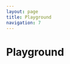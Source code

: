 ```yaml
---
layout: page
title: Playground
navigation: 7
---
```


# Playground

<p id="player"></p>
<div id="editor"></div>
<script src="{{ 'embed.js' | relative_url }}"></script>
<script src="https://cdnjs.cloudflare.com/ajax/libs/jsoneditor/5.5.11/jsoneditor.min.js"></script>
<link href="https://cdnjs.cloudflare.com/ajax/libs/jsoneditor/5.5.11/jsoneditor.min.css" rel="stylesheet">
<script>
    var config = {
        title: 'FS171 Invasion!',
        subtitle: 'LAN Planung - Kalender - Bingo - Wikipedia - Akkukalibration - Alte iPads und iPods - Find My Friends - iPhone Music Player - Apple Watch - Kommandozeile - Star Wars - Dante - Internet of Things Security - VPN',
        summary: 'Wir haben eine wie wir finden abwechslungsreiche Sendung produziert, die wir Euch wie immer mit Freude bereitstellen. Während die Live-Hörer Freak-Show-Bingo spielen, greifen wir das Wikipedia-Thema der letzten Sendung auf und liefern auch noch weitere Aspekte des optimalen Star-Wars-Medienkonsums frei Haus. Dazu viel Nerderei rund um die Kommandozeile, eine Einschätzung der Perspektive der Apple Watch, ein Rant über die mangelhafte Security  im Internet of Things (and Buildings) und allerlei anderer Kram.  Roddi setzt dieses Mal aus, sonst Vollbesetzung.',
        publicationDate: '2016-02-11T03:13:55+00:00',
        poster: 'https://freakshow.fm/wp-content/cache/podlove/04/662a9d4edcf77ea2abe3c74681f509/freak-show_200x200.jpg',
        link: 'https://freakshow.fm/fs171-invasion',
        show: {
            title: 'Freak Show',
            subtitle: 'Menschen! Technik! Sensationen!',
            summary: 'Die muntere Talk Show um Leben mit Technik, das Netz und Technikkultur. Bisweilen Apple-lastig aber selten einseitig. Wir leben und lieben Technologie und reden darüber. Mit Tim, hukl, roddi, Clemens und Denis. Freak Show hieß irgendwann mal mobileMacs.',
            poster: 'https://freakshow.fm/wp-content/cache/podlove/04/662a9d4edcf77ea2abe3c74681f509/freak-show_200x200.jpg',
            link: 'https://freakshow.fm'
        },
        theme: {
            main: '#2B8AC6'
        },
        duration: '04:15:32',
        chapters: [
            { start:"00:00:00", title: 'Intro'},
            { start:"00:01:39", title: 'Begrüßung'},
            { start:"00:04:58", title: 'IETF Meeting Netzwerk'},
            { start:"00:18:37", title: 'Kalender'},
            { start:"00:33:40", title: 'Freak Show Bingo'},
            { start:"00:35:37", title: 'Wikipedia'},
            { start:"01:17:26", title: 'iPhone Akkukalibration'},
            { start:"01:24:55", title: 'Alte iPads und iPod touches'},
            { start:"01:31:02", title: 'Find My Friends'},
            { start:"01:41:46", title: 'iPhone Music Player'},
            { start:"01:56:13", title: 'Apple Watch'},
            { start:"02:11:51", title: 'Kommandozeile: System Appreciation'},
            { start:"02:23:10", title: 'Sound und Design für Games'},
            { start:"02:24:59", title: 'Kommandozeile: Remote Deployment'},
            { start:"02:32:37", title: 'Kommandozeile: Man Pages'},
            { start:"02:44:31", title: 'Kommandozeile: screen vs. tmux'},
            { start:"02:58:02", title: 'Star Wars: Machete Order & Phantom Edit'},
            { start:"03:20:05", title: 'Kopfhörer-Ersatzteile'},
            { start:"03:23:39", title: 'Dante'},
            { start:"03:38:03", title: 'Dante Via'},
            { start:"03:45:33", title: 'Internet of Things Security'},
            { start:"03:56:11", title: 'That One Privacy Guy\'s VPN Comparison Chart'},
            { start:"04:10:00", title: 'Ausklang'}
        ],
        audio: [
            "http://freakshow.fm/podlove/file/4468/s/download/c/select-show/fs171-invasion.m4a",
            "http://freakshow.fm/podlove/file/4467/s/download/c/select-show/fs171-invasion.mp3",
            "http://freakshow.fm/podlove/file/4466/s/download/c/select-show/fs171-invasion.oga",
            "http://freakshow.fm/podlove/file/4465/s/download/c/select-show/fs171-invasion.opus"
        ],
        reference: {
            config: '//podlove-player.surge.sh/fixtures/example.json',
            share: '//podlove-player.surge.sh/share',
            origin: '//podlove-player.surge.sh/standalone.html'
        },
        runtime: {
            language: 'en'
        }
    };

    function loadEditor(store) {
        // create the editor
        var options = {
            search: false,
            onChange: updatePlayer,
            mode: 'code'
        };

        var editor = new JSONEditor(document.getElementById('editor'), options);
        editor.set(config);


        function updatePlayer() {
            store.dispatch({
                type: 'INIT',
                payload: editor.get()
            })
        }
    }

    podlovePlayer('#player', config)
        .then(loadEditor);
</script>
<style>
    #editor {
        height: 750px;
    }

    #editor .jsoneditor {
        border-color: #2B8AC6;
    }

    #editor .jsoneditor-menu {
        background: #2B8AC6;
      border-color: #2B8AC6;
  }
</style>
